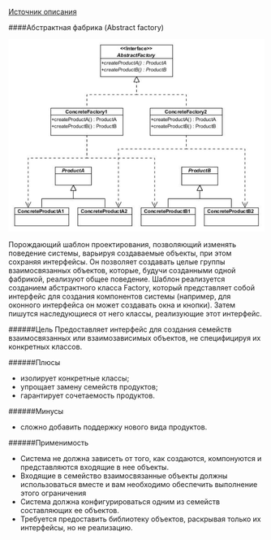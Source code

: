 [Источник описания][source]

####Абстрактная фабрика (Abstract factory)

![picture alt](../images/AbstractFactory.jpg) 

 Порождающий шаблон проектирования, позволяющий изменять поведение системы, варьируя создаваемые объекты, при этом сохраняя интерфейсы. Он позволяет создавать целые группы взаимосвязанных объектов, которые, будучи созданными одной фабрикой, реализуют общее поведение. Шаблон реализуется созданием абстрактного класса Factory, который представляет собой интерфейс для создания компонентов системы (например, для оконного интерфейса он может создавать окна и кнопки). Затем пишутся наследующиеся от него классы, реализующие этот интерфейс.

######Цель
Предоставляет интерфейс для создания семейств взаимосвязанных или взаимозависимых объектов, не специфицируя их конкретных классов.

######Плюсы
*	изолирует конкретные классы;
*	упрощает замену семейств продуктов;
*	гарантирует сочетаемость продуктов.

######Минусы
*	сложно добавить поддержку нового вида продуктов.

######Применимость
*	Система не должна зависеть от того, как создаются, компонуются и представляются входящие в нее объекты.
*	Входящие в семейство взаимосвязанные объекты должны использоваться вместе и вам необходимо обеспечить выполнение этого ограничения
*	Система должна конфигурироваться одним из семейств составляющих ее объектов.
*	Требуется предоставить библиотеку объектов, раскрывая только их интерфейсы, но не реализацию.


[source]: http://ru.wikipedia.org/wiki/%D0%90%D0%B1%D1%81%D1%82%D1%80%D0%B0%D0%BA%D1%82%D0%BD%D0%B0%D1%8F_%D1%84%D0%B0%D0%B1%D1%80%D0%B8%D0%BA%D0%B0_(%D1%88%D0%B0%D0%B1%D0%BB%D0%BE%D0%BD_%D0%BF%D1%80%D0%BE%D0%B5%D0%BA%D1%82%D0%B8%D1%80%D0%BE%D0%B2%D0%B0%D0%BD%D0%B8%D1%8F)#.D0.9F.D1.80.D0.B8.D0.BC.D0.B5.D1.80_Ruby